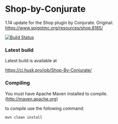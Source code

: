 # Shop-by-Conjurate
1.14 update for the Shop plugin by Conjurate. Original: https://www.spigotmc.org/resources/shop.8185/

[![Build Status](https://travis-ci.com/Huskehhh/Shop-by-Conjurate.svg?branch=master)](https://travis-ci.com/Huskehhh/Shop-by-Conjurate)

### Latest build
Latest build is available at

https://ci.husk.pro/job/Shop-By-Conjurate/

### Compiling
You must have Apache Maven installed to compile. (http://maven.apache.org)

to compile use the following command:

```mvn clean install```